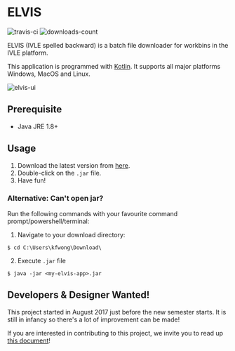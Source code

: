 # ELVIS

![travis-ci](https://travis-ci.org/kfwong/elvis.svg?branch=master)
![downloads-count](https://badged.co/kfwong/elvis/total)

ELVIS (IVLE spelled backward) is a batch file downloader for workbins in the IVLE platform. 

This application is programmed with [Kotlin](https://kotlinlang.org/). It supports all major platforms Windows, MacOS and Linux.

![elvis-ui](http://sk.uploads.im/d/Rx3Bd.png)

## Prerequisite
- Java JRE 1.8+

## Usage

1. Download the latest version from [here](https://github.com/kfwong/elvis/releases).
2. Double-click on the `.jar` file.
3. Have fun!

### Alternative: Can't open jar?
Run the following commands with your favourite command prompt/powershell/terminal:

1. Navigate to your download directory:
```
$ cd C:\Users\kfwong\Download\
```

2. Execute `.jar` file
```
$ java -jar <my-elvis-app>.jar
```

## Developers & Designer Wanted!
This project started in August 2017 just before the new semester starts. It is still in infancy so there's a lot of improvement can be made!

If you are interested in contributing to this project, we invite you to read up [this document](https://github.com/kfwong/elvis/blob/master/CONTRIBUTING.md)!
